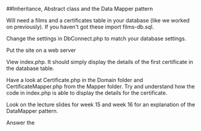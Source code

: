 ##Inheritance, Abstract class and the Data Mapper pattern

Will need a films and a certificates table in your database (like we worked on previously). If you haven't got these import films-db.sql.

Change the settings in DbConnect.php to match your database settings. 

Put the site on a web server

View index.php. It should simply display the details of the first certificate in the database table. 

Have a look at Certificate.php in the Domain folder and CertificateMapper.php from the Mapper folder. Try and understand how the code in index.php is able to display the details for the certificate. 

Look on the lecture slides for week 15 and week 16 for an explanation of the DataMapper pattern. 

Answer the 